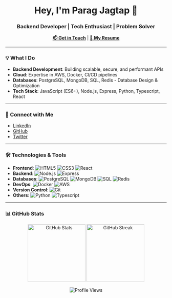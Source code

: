 <h1 align="center">Hey, I'm Parag Jagtap 👋</h1>
<h3 align="center">Backend Developer | Tech Enthusiast | Problem Solver</h3>

<p align="center">
  <a href="mailto:paragjagtap08@gmail.com"><strong>📫 Get in Touch</strong></a> |
  <a href="https://drive.google.com/file/d/1GSlcBck2G8w6T-1iCeAi7VXIZ4uaVonI/view?usp=drive_link"><strong>📄 My Resume</strong></a>
</p>

---

### 💡 What I Do

- **Backend Development**: Building scalable, secure, and performant APIs
- **Cloud**: Expertise in AWS, Docker, CI/CD pipelines
- **Databases**: PostgreSQL, MongoDB, SQL, Redis - Database Design & Optimization
- **Tech Stack**: JavaScript (ES6+), Node.js, Express, Python, Typescript, React

---

### 🔗 Connect with Me

- [LinkedIn](https://www.linkedin.com/in/parag-jagtap-142bab175/)
- [GitHub](https://github.com/itsparagjagtap)
- [Twitter](https://twitter.com/itsparagjagtap)

---

### 🛠 Technologies & Tools

- **Frontend**: ![HTML5](https://img.shields.io/badge/HTML5-%23E34F26.svg?style=flat&logo=html5&logoColor=white) ![CSS3](https://img.shields.io/badge/CSS3-%231572B6.svg?style=flat&logo=css3&logoColor=white) ![React](https://img.shields.io/badge/React-%2320232a.svg?style=flat&logo=react&logoColor=%2361DAFB)
- **Backend**: ![Node.js](https://img.shields.io/badge/Node.js-339933.svg?style=flat&logo=node.js&logoColor=white) ![Express](https://img.shields.io/badge/Express-%23404d59.svg?style=flat&logo=express&logoColor=white)
- **Databases**: ![PostgreSQL](https://img.shields.io/badge/PostgreSQL-336791.svg?style=flat&logo=postgresql&logoColor=white) ![MongoDB](https://img.shields.io/badge/MongoDB-%2307A72C.svg?style=flat&logo=mongodb&logoColor=white) ![SQL](https://img.shields.io/badge/SQL-%2300A6A6.svg?style=flat&logo=sqlite&logoColor=white) ![Redis](https://img.shields.io/badge/Redis-%23D22C2C.svg?style=flat&logo=redis&logoColor=white)
- **DevOps**: ![Docker](https://img.shields.io/badge/Docker-%232496ED.svg?style=flat&logo=docker&logoColor=white) ![AWS](https://img.shields.io/badge/AWS-%23FF9900.svg?style=flat&logo=amazon-aws&logoColor=white)
- **Version Control**: ![Git](https://img.shields.io/badge/Git-%23F05032.svg?style=flat&logo=git&logoColor=white)
- **Others**: ![Python](https://img.shields.io/badge/Python-%233776AB.svg?style=flat&logo=python&logoColor=white) ![Typescript](https://img.shields.io/badge/TypeScript-%23007ACC.svg?style=flat&logo=typescript&logoColor=white)

---

### 📊 GitHub Stats

<p align="center">
  <img height="180em" src="https://github-readme-stats.vercel.app/api?username=itsparagjagtap&show_icons=true&locale=en&count_private=true&hide=prs" alt="GitHub Stats" />
  <img height="180em" src="https://github-readme-streak-stats.herokuapp.com/?user=itsparagjagtap&theme=dark" alt="GitHub Streak" />
</p>

<p align="center">
  <img src="https://visitor-badge.glitch.me/badge?page_id=itsparagjagtap.itsparagjagtap&color=0e75b6&style=flat-square" alt="Profile Views" />
</p>
